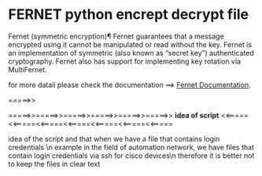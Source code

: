 # FERNET python encrept decrypt file

Fernet (symmetric encryption)¶
Fernet guarantees that a message encrypted using it cannot be manipulated or read without the key. Fernet is an implementation of symmetric (also known as “secret key”) authenticated cryptography. Fernet also has support for implementing key rotation via MultiFernet.


 for more datail please check the documentation ==> [Fernet Documentation](https://cryptography.io/en/latest/fernet/).
 
=====>>

=====>>=====>>=====>>=====>>=====>>=====>> **idea of script** <<=====<<=====<<=====<<=====<<=====<<=====<<=====

idea of the script and that when we have a file that contains login credentials \n
example in the field of automation network, we have files that contain login credentials via ssh for cisco devices\n
therefore it is better not to keep the files in clear text
